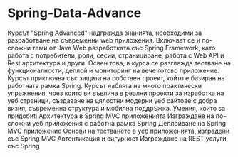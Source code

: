 # Spring-Data-Advance
Курсът "Spring Advanced" надгражда знанията, необходими за разработване на съвременни web приложения. 
Включват се и по-сложни теми от Java Web разработката със Spring Framework, като работа с потребители,
роли, сесии, странициране, работа с Web API и Rest архитектура и други. Освен това,
в курса се разглежда тестване на функционалности, деплой и мониторинг на вече готово приложение. 
Курсът приключва със защита на собствен проект, който е базиран на работната рамка Spring. 
Курсът набляга на много практически упражнения, чрез които ви въвлича в реални проекти за изработка на уеб страници,
създаване на цялостни модерни уеб сайтове с добра визия, съвременна структура и мобилна поддръжка.
Умения, които sa придобиti
Архитектура в Spring MVC приложенията
Изграждане на по-сложни уеб приложения с работна рамка Spring
Деплойване на Spring MVC приложение
Основи на тестването в уеб приложенията, изградени със Spring MVC
Автентикация и сигурност
Изграждане на REST услуги със Spring
